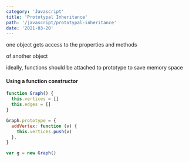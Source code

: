 ```yaml
---
category: 'Javascript'
title: 'Prototypal Inheritance'
path: '/javascript/prototypal-inheritance'
date: '2021-03-20'
---
```


one object gets access to the properties and methods

of another object

ideally, functions should be attached to prototype to save memory space

#### Using a function constructor

```javascript
function Graph() {
  this.vertices = []
  this.edges = []
}

Graph.prototype = {
  addVertex: function (v) {
    this.vertices.push(v)
  },
}

var g = new Graph()
```
